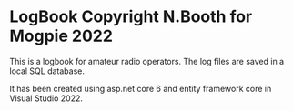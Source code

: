# LogBook Copyright N.Booth for Mogpie 2022

This is a logbook for amateur radio operators.  The log files are saved in a local SQL database.

It has been created using asp.net core 6 and entity framework core in Visual Studio 2022.
